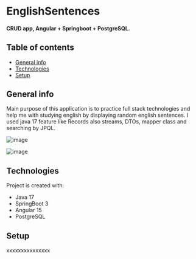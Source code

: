 # EnglishSentences

#### CRUD app, Angular + Springboot + PostgreSQL.

## Table of contents
* [General info](#general-info)
* [Technologies](#technologies)
* [Setup](#setup)

## General info
Main purpose of this application is to practice full stack technologies and help me with studying english by displaying random english sentences. I used java 17 feature like Records also streams, DTOs, mapper class and searching by JPQL.

![image](https://user-images.githubusercontent.com/80157748/224550411-4b913aa0-01ea-431c-85d7-f008cbfe166d.png)


![image](https://user-images.githubusercontent.com/80157748/224550276-01830499-ae93-459b-a792-5b7d94e3ebac.png)


## Technologies
Project is created with:
* Java 17
* SpringBoot 3
* Angular 15
* PostgreSQL
	
## Setup
xxxxxxxxxxxxxxx
